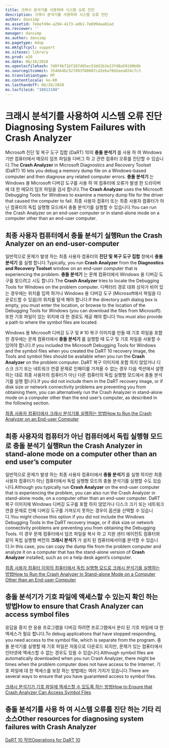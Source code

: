 ```yaml
---
title: 크래시 분석기를 사용하여 시스템 오류 진단
description: 크래시 분석기를 사용하여 시스템 오류 진단
author: dansimp
ms.assetid: 7ebef49e-a294-4173-adb1-7e6994aa01ad
ms.reviewer: ''
manager: dansimp
ms.author: dansimp
ms.pagetype: mdop
ms.mktglfcycl: support
ms.sitesec: library
ms.prod: w10
ms.date: 06/16/2016
ms.openlocfilehash: 7d0f4b71bf267d65ec53dd1b3e23fd8a59190b0b
ms.sourcegitcommit: 354664bc527d93f80687cd2eba70d1eea024c7c3
ms.translationtype: MT
ms.contentlocale: ko-KR
ms.lasthandoff: 06/26/2020
ms.locfileid: "10813108"
---
```

# <span data-ttu-id="4d68e-103">크래시 분석기를 사용하여 시스템 오류 진단</span><span class="sxs-lookup"><span data-stu-id="4d68e-103">Diagnosing System Failures with Crash Analyzer</span></span>


<span data-ttu-id="4d68e-104">Microsoft 진단 및 복구 도구 집합 (DaRT) 10의 **충돌 분석기** 를 사용 하 여 Windows 기반 컴퓨터에서 메모리 덤프 파일을 디버그 하 고 관련 컴퓨터 오류를 진단할 수 있습니다.</span><span class="sxs-lookup"><span data-stu-id="4d68e-104">The **Crash Analyzer** in Microsoft Diagnostics and Recovery Toolset (DaRT) 10 lets you debug a memory dump file on a Windows-based computer and then diagnose any related computer errors.</span></span> <span data-ttu-id="4d68e-105">**충돌 분석기** 는 Windows 용 Microsoft 디버깅 도구를 사용 하 여 컴퓨터에 오류가 발생 한 드라이버에 대 한 메모리 덤프 파일을 검사 합니다.</span><span class="sxs-lookup"><span data-stu-id="4d68e-105">The **Crash Analyzer** uses the Microsoft Debugging Tools for Windows to examine a memory dump file for the driver that caused the computer to fail.</span></span> <span data-ttu-id="4d68e-106">최종 사용자 컴퓨터 또는 최종 사용자 컴퓨터가 아닌 컴퓨터의 독립 실행형 모드에서 충돌 분석기를 실행할 수 있습니다.</span><span class="sxs-lookup"><span data-stu-id="4d68e-106">You can run the Crash Analyzer on an end-user computer or in stand-alone mode on a computer other than an end-user computer.</span></span>

## <span data-ttu-id="4d68e-107">최종 사용자 컴퓨터에서 충돌 분석기 실행</span><span class="sxs-lookup"><span data-stu-id="4d68e-107">Run the Crash Analyzer on an end-user-computer</span></span>


<span data-ttu-id="4d68e-108">일반적으로 문제가 발생 하는 최종 사용자 컴퓨터의 **진단 및 복구 도구 집합** 창에서 **충돌 분석기** 를 실행 합니다.</span><span class="sxs-lookup"><span data-stu-id="4d68e-108">Typically, you run **Crash Analyzer** from the **Diagnostics and Recovery Toolset** window on an end-user computer that is experiencing the problem.</span></span> <span data-ttu-id="4d68e-109">**충돌 분석기** 는 문제 컴퓨터에서 Windows 용 디버깅 도구를 찾으려고 시도 합니다.</span><span class="sxs-lookup"><span data-stu-id="4d68e-109">The **Crash Analyzer** tries to locate the Debugging Tools for Windows on the problem computer.</span></span> <span data-ttu-id="4d68e-110">디렉터리 경로 대화 상자가 비어 있는 경우에는 위치를 입력 하거나 Windows 용 디버깅 도구 (Microsoft에서 파일을 다운로드할 수 있음)의 위치를 탐색 해야 합니다.</span><span class="sxs-lookup"><span data-stu-id="4d68e-110">If the directory path dialog box is empty, you must enter the location, or browse to the location of the Debugging Tools for Windows (you can download the files from Microsoft).</span></span> <span data-ttu-id="4d68e-111">또한 기호 파일이 있는 위치에 대 한 경로도 제공 해야 합니다.</span><span class="sxs-lookup"><span data-stu-id="4d68e-111">You must also provide a path to where the symbol files are located.</span></span>

<span data-ttu-id="4d68e-112">Windows 용 Microsoft 디버깅 도구 및 # 10 복구 이미지를 만들 때 기호 파일을 포함 한 경우에는 문제 컴퓨터에서 **충돌 분석기** 를 실행할 때 도구 및 기호 파일을 사용할 수 있어야 합니다.</span><span class="sxs-lookup"><span data-stu-id="4d68e-112">If you included the Microsoft Debugging Tools for Windows and the symbol files when you created the DaRT 10 recovery image, the Tools and symbol files should be available when you run the **Crash Analyzer** on the problem computer.</span></span> <span data-ttu-id="4d68e-113">DaRT 복구 이미지에 포함 하지 않았거나 디스크 크기 또는 네트워크 연결 문제로 인해이를 가져올 수 없는 경우 다음 섹션에서 설명 하는 대로 최종 사용자의 컴퓨터가 아닌 다른 컴퓨터의 독립 실행형 모드에서 충돌 분석기를 실행 합니다.</span><span class="sxs-lookup"><span data-stu-id="4d68e-113">If you did not include them in the DaRT recovery image, or if disk size or network connectivity problems are preventing you from obtaining them, you can alternatively run the Crash Analyzer in stand-alone mode on a computer other than the end user’s computer, as described in the following section.</span></span>

[<span data-ttu-id="4d68e-114">최종 사용자 컴퓨터에서 크래시 분석기를 실행하는 방법</span><span class="sxs-lookup"><span data-stu-id="4d68e-114">How to Run the Crash Analyzer on an End-user Computer</span></span>](how-to-run-the-crash-analyzer-on-an-end-user-computer-dart-10.md)

## <a href="" id="run-the-crash-analyzer-in-stand-alone-mode-on-a-computer-other-than-an-end-user-s-computer"></a><span data-ttu-id="4d68e-115">최종 사용자의 컴퓨터가 아닌 컴퓨터에서 독립 실행형 모드로 충돌 분석기 실행</span><span class="sxs-lookup"><span data-stu-id="4d68e-115">Run the Crash Analyzer in stand-alone mode on a computer other than an end user’s computer</span></span>


<span data-ttu-id="4d68e-116">일반적으로 문제가 발생 하는 최종 사용자 컴퓨터에서 **충돌 분석기** 를 실행 하지만 최종 사용자 컴퓨터가 아닌 컴퓨터에서 독립 실행형 모드의 충돌 분석기를 실행할 수도 있습니다.</span><span class="sxs-lookup"><span data-stu-id="4d68e-116">Although you typically run **Crash Analyzer** on the end-user computer that is experiencing the problem, you can also run the Crash Analyzer in stand-alone mode, on a computer other than an end-user computer.</span></span> <span data-ttu-id="4d68e-117">DaRT 복구 이미지에 Windows 디버깅 도구를 포함 하지 않았거나 디스크 크기 또는 네트워크 연결 문제로 인해 디버깅 도구를 가져오지 못하는 경우이 옵션을 선택할 수 있습니다.</span><span class="sxs-lookup"><span data-stu-id="4d68e-117">You might choose this option if you did not include the Windows Debugging Tools in the DaRT recovery image, or if disk size or network connectivity problems are preventing you from obtaining the Debugging Tools.</span></span> <span data-ttu-id="4d68e-118">이 경우 문제 컴퓨터에서 덤프 파일을 복사 하 고 지원 센터 에이전트 컴퓨터와 같이 독립 실행형 버전의 **크래시 분석기** 가 설치 된 컴퓨터에서이를 분석할 수 있습니다.</span><span class="sxs-lookup"><span data-stu-id="4d68e-118">In this case, you can copy the dump file from the problem computer and analyze it on a computer that has the stand-alone version of **Crash Analyzer** installed, such as on a help desk agent’s computer.</span></span>

[<span data-ttu-id="4d68e-119">최종 사용자 컴퓨터 이외의 컴퓨터에서 독립 실행형 모드로 크래시 분석기를 실행하는 방법</span><span class="sxs-lookup"><span data-stu-id="4d68e-119">How to Run the Crash Analyzer in Stand-alone Mode on a Computer Other than an End-user Computer</span></span>](how-to-run-the-crash-analyzer-in-stand-alone-mode-on-a-computer-other-than-an-end-user-computer-dart-10.md)

## <span data-ttu-id="4d68e-120">충돌 분석기가 기호 파일에 액세스할 수 있는지 확인 하는 방법</span><span class="sxs-lookup"><span data-stu-id="4d68e-120">How to ensure that Crash Analyzer can access symbol files</span></span>


<span data-ttu-id="4d68e-121">응답을 중지 한 응용 프로그램을 디버깅 하려면 프로그램에서 분리 된 기호 파일에 대 한 액세스가 필요 합니다.</span><span class="sxs-lookup"><span data-stu-id="4d68e-121">To debug applications that have stopped responding, you need access to the symbol file, which is separate from the program.</span></span> <span data-ttu-id="4d68e-122">충돌 분석기를 실행할 때 기호 파일은 자동으로 다운로드 되지만, 문제가 있는 컴퓨터에서 인터넷에 액세스할 수 없는 경우도 있을 수 있습니다.</span><span class="sxs-lookup"><span data-stu-id="4d68e-122">Although symbol files are automatically downloaded when you run Crash Analyzer, there might be times when the problem computer does not have access to the Internet.</span></span> <span data-ttu-id="4d68e-123">기호 파일에 대 한 액세스를 보장 하는 방법에는 여러 가지가 있습니다.</span><span class="sxs-lookup"><span data-stu-id="4d68e-123">There are several ways to ensure that you have guaranteed access to symbol files.</span></span>

[<span data-ttu-id="4d68e-124">크래시 분석기가 기호 파일에 액세스할 수 있도록 하는 방법</span><span class="sxs-lookup"><span data-stu-id="4d68e-124">How to Ensure that Crash Analyzer Can Access Symbol Files</span></span>](how-to-ensure-that-crash-analyzer-can-access-symbol-files-dart-10.md)

## <span data-ttu-id="4d68e-125">충돌 분석기를 사용 하 여 시스템 오류를 진단 하는 기타 리소스</span><span class="sxs-lookup"><span data-stu-id="4d68e-125">Other resources for diagnosing system failures with Crash Analyzer</span></span>


[<span data-ttu-id="4d68e-126">DaRT 10 작업</span><span class="sxs-lookup"><span data-stu-id="4d68e-126">Operations for DaRT 10</span></span>](operations-for-dart-10.md)

 

 





